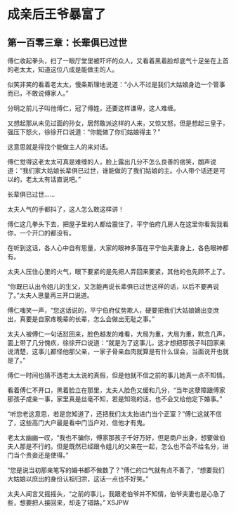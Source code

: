 # 成亲后王爷暴富了 
 ## 第一百零三章：长辈俱已过世
  傅仁收起拳头，扫了一眼厅堂里被吓坏的众人，又看着黑着脸却底气十足坐在上首的老太太，知道这位八成是能做主的人。  
  
 似笑非笑的看着老太太，慢条斯理地说道：“小人不过是我们大姑娘身边一个管事而已，不敢说傅家人。”  
  
 分明之前儿子叫他傅仁，冠了傅姓，还要这样谦卑，这人难缠。  
  
 又想起那从未见过面的孙女，居然敢派这样的人来，又惊又怒，但是想起三皇子，强压下怒火，徐徐开口说道：“你能做了你们姑娘得主？”  
  
 这意思就是得找个能做主人的来对话。  
  
 傅仁觉得这老太太可真是难缠的人，脸上露出几分不怎么良善的痞笑，朗声说道：“我们家大姑娘长辈俱已过世，谁能做的了我们姑娘的主。小人带个话还是可以的，老太太有话直说吧。”  
  
 长辈俱已过世……  
  
 太夫人气的手都抖了，这人怎么敢这样讲！  
  
 傅仁这几拳头下去，把屋子里的人都给震住了，平宁伯府几房人在这里你看我我看你，一个开口的都没有。  
  
 在听到这话，各人心中自有思量，大家的眼神多落在平宁伯夫妻身上，各色眼神都有。  
  
 太夫人压住心里的火气，眼下要紧的是先把人弄回来要紧，其他的也先顾不上了。  
  
 “你既已认出令姐儿的生父，又怎能再说长辈俱已过世这样的话，以后不要再说了。”太夫人思量再三开口说道。  
  
 傅仁嗤笑一声，“您这话说的，平宁伯府仗势欺人，硬要把我们大姑娘嫡出变庶出，真要是自家疼晚辈的长辈，怎么会做出无耻之事。”  
  
 太夫人被傅仁一句话怼回来，脸色越发的难看，大局为重，大局为重，默念几声，面上带了几分愧疚，徐徐开口说道：“就是为了这事儿，这才想把那孩子叫回家来说清楚，这事儿都怪他那父亲，一家子骨亲血肉就算是有什么误会，当面说开也就是了。”  
  
 傅仁一时间也猜不透老太太说的真假，但是他就不信之前的事儿她真一点不知情。  
  
 看着傅仁不开口，黑着脸立在那里，太夫人脸色又缓和几分，“当年这孽障跟傅家那孩子成亲一事，家里真是丝毫不知，若是知晓的话，也不会又给他定下婚事。”  
  
 “听您老这意思，若是您知道了，还把我们太太抬进门当个正室？”傅仁这就不信了，这些高门大户最是看中门当户对，信他才有鬼。  
  
 老太太幽幽一叹，“我也不骗你，傅家那孩子千好万好，但是商户出身，想要做伯夫人那是不行的。但是既然已经跟令姐儿的父亲在一起，怎么也不会不给名分，进门当个贵妾还是使得。”  
  
 “您是说当初那亲笔写的婚书都不做数了？”傅仁的口气就有点不善了，“想要我们大姑娘以庶出的身份认祖归宗，这话一点也不好笑。”  
  
 太夫人闻言又摇摇头，“之前的事儿，我跟老伯爷并不知情，伯爷夫妻也是心急了些，想要把人接回来，却走了错路。” 
XSJPW